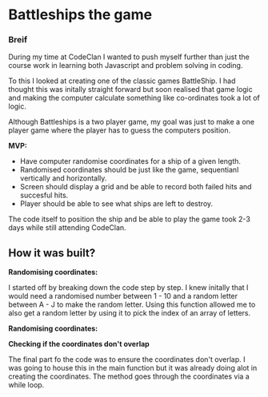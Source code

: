 <h1> Battleships the game </h1>


<h3> Breif </h3> 
During my time at CodeClan I wanted to push myself further than just the course work in learning both Javascript and problem 
solving in coding. 

To this I looked at creating one of the classic games BattleShip. I had thought this was initally straight forward but soon
realised that game logic and making the computer calculate something like co-ordinates took a lot of logic.

Although Battleships is a two player game, my goal was just to make a one player game where the player has to guess the computers position.

<strong> MVP: </strong>

- Have computer randomise coordinates for a ship of a given length.
- Randomised coordinates should be just like the game, sequentianl vertically and horizontally.
- Screen should display a grid and be able to record both failed hits and succesful hits.
- Player should be able to see what ships are left to destroy.

The code itself to position the ship and be able to play the game took 2-3 days while still attending CodeClan.

<h2> How it was built? </h2>

<strong> Randomising coordinates: </strong>

I started off by breaking down the code step by step. I knew initally that I would need a randomised number between 1 - 10 
and a random letter between A - J to make the random letter. Using this function allowed me to also get a random letter by using it to pick the index of an array of letters.

<strong> Randomising coordinates: </strong>

<strong> Checking if the coordinates don't overlap </strong>

The final part fo the code was to ensure the coordinates don't overlap. I was going to house this in the main function but
it was already doing alot in creating the coordinates. The method goes through the coordinates via a while loop.
